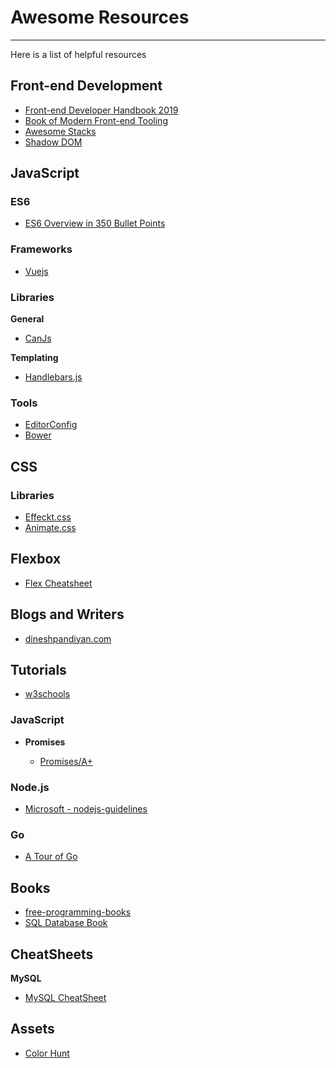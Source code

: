 # Awesome Resources

---

Here is a list of helpful resources

## Front-end Development

- [Front-end Developer Handbook 2019](https://frontendmasters.com/books/front-end-handbook/2019/)
- [Book of Modern Front-end Tooling](https://github.com/tooling/book-of-modern-frontend-tooling)
- [Awesome Stacks](https://awesomestacks.dev/)
- [Shadow DOM](https://www.w3.org/TR/shadow-dom/)

## JavaScript

### ES6

- [ES6 Overview in 350 Bullet Points](https://ponyfoo.com/articles/es6)

### Frameworks

- [Vuejs](https://vuejs.org/)

### Libraries

**General**

- [CanJs](https://canjs.com/)

**Templating**

- [Handlebars.js](http://handlebarsjs.com/)

### Tools

- [EditorConfig](https://editorconfig.org/)
- [Bower](https://bower.io/)

## CSS

### Libraries

- [Effeckt.css](https://h5bp.org/Effeckt.css/)
- [Animate.css](https://daneden.github.io/animate.css/)

## Flexbox

- [Flex Cheatsheet](https://yoksel.github.io/flex-cheatsheet/)

## Blogs and Writers

- [dineshpandiyan.com](https://dineshpandiyan.com/)

## Tutorials

- [w3schools](https://www.w3schools.com)

### JavaScript

- **Promises**

  - [Promises/A+](https://promisesaplus.com/)

### Node.js

- [Microsoft - nodejs-guidelines](https://github.com/Microsoft/nodejs-guidelines)

### Go

- [A Tour of Go](https://tour.golang.org)

## Books

- [free-programming-books](https://github.com/EbookFoundation/free-programming-books/blob/master/free-programming-books.md)
- [SQL Database Book](https://goalkicker.com/SQLBook/)

## CheatSheets

**MySQL**

- [MySQL CheatSheet](https://devhints.io/mysql?fbclid=IwAR07PKLdQIEWgS-nQyqzNh_U5Y6k_trinRI7UU-o8xSHeitNRM0wS7jR0NI)

## Assets

- [Color Hunt](https://colorhunt.co/)
